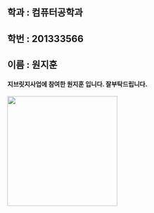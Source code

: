 ## 학과 : 컴퓨터공학과
## 학번 : 201333566
## 이름 : 원지훈

#### 지브릿지사업에 참여한 원지훈 입니다. 잘부탁드립니다.
<img src="https://i.imgur.com/s2pSH8k.png" width="250" height="250" />
